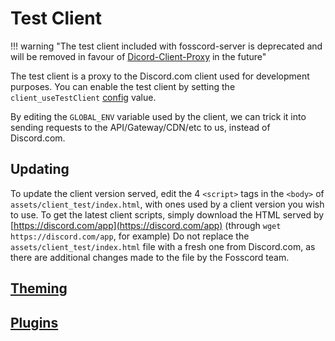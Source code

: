 # Test Client

!!! warning "The test client included with fosscord-server is deprecated and will be removed in favour of [Dicord-Client-Proxy](http://github.com/fosscord/Discord-Client-Proxy) in the future"

The test client is a proxy to the Discord.com client used for development purposes.
You can enable the test client by setting the `client_useTestClient` [config](../configuration/index.md) value.

By editing the `GLOBAL_ENV` variable used by the client, we can trick it into sending requests to the API/Gateway/CDN/etc to us,
instead of Discord.com.

## Updating

To update the client version served, edit the 4 `<script>` tags in the `<body>` of `assets/client_test/index.html`,
with ones used by a client version you wish to use.
To get the latest client scripts, simply download the HTML served by [https://discord.com/app](https://discord.com/app) (through `wget https://discord.com/app`, for example)
Do not replace the `assets/client_test/index.html` file with a fresh one from Discord.com, as there are additional changes made to the file by the Fosscord team.

## [Theming](theming.md)

## [Plugins](plugins.md)

